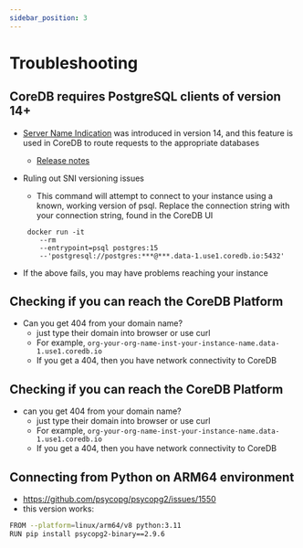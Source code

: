 ```yaml
---
sidebar_position: 3
---
```


# Troubleshooting

## CoreDB requires PostgreSQL clients of version 14+

- [Server Name Indication](https://en.wikipedia.org/wiki/Server_Name_Indication) was introduced in version 14, and this feature is used in CoreDB to route requests to the appropriate databases
    - [Release notes](https://www.postgresql.org/docs/release/14.0/)
- Ruling out SNI versioning issues
    - This command will attempt to connect to your instance using a known, working version of psql. Replace the connection string with your connection string, found in the CoreDB UI
    
    ```
     docker run -it 
        --rm 
        --entrypoint=psql postgres:15 
        --'postgresql://postgres:***@***.data-1.use1.coredb.io:5432'
    ```
    
- If the above fails, you may have problems reaching your instance

## Checking if you can reach the CoreDB Platform

- Can you get 404 from your domain name?
    - just type their domain into browser or use curl
    - For example, `org-your-org-name-inst-your-instance-name.data-1.use1.coredb.io`
    - If you get a 404, then you have network connectivity to CoreDB

## Checking if you can reach the CoreDB Platform

- can you get 404 from your domain name?
    - just type their domain into browser or use curl
    - For example, `org-your-org-name-inst-your-instance-name.data-1.use1.coredb.io`
    - If you get a 404, then you have network connectivity to CoreDB

## Connecting from Python on ARM64 environment

- https://github.com/psycopg/psycopg2/issues/1550
- this version works:

```bash
FROM --platform=linux/arm64/v8 python:3.11
RUN pip install psycopg2-binary==2.9.6
```